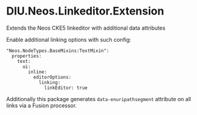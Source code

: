 # DIU.Neos.Linkeditor.Extension

Extends the Neos CKE5 linkeditor with additional data attributes

Enable additional linking options with such config:

```
"Neos.NodeTypes.BaseMixins:TextMixin":
  properties:
    text:
      ui:
        inline:
          editorOptions:
            linking:
              linkEditor: true
```

Additionally this package generates `data-enuripathsegment` attribute on all links via a Fusion processor.
